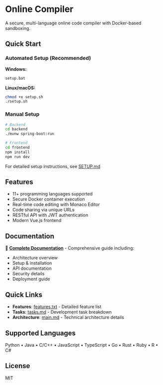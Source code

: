 # Online Compiler

A secure, multi-language online code compiler with Docker-based sandboxing.

## Quick Start

### Automated Setup (Recommended)

**Windows:**
```cmd
setup.bat
```

**Linux/macOS:**
```bash
chmod +x setup.sh
./setup.sh
```

### Manual Setup

```bash
# Backend
cd backend
./mvnw spring-boot:run

# Frontend  
cd frontend
npm install
npm run dev
```

For detailed setup instructions, see [SETUP.md](SETUP.md)

## Features

- 11+ programming languages supported
- Secure Docker container execution
- Real-time code editing with Monaco Editor
- Code sharing via unique URLs
- RESTful API with JWT authentication
- Modern Vue.js frontend

## Documentation

📖 **[Complete Documentation](doc.md)** - Comprehensive guide including:
- Architecture overview
- Setup & installation
- API documentation  
- Security details
- Deployment guide

## Quick Links

- **Features**: [features.txt](features.txt) - Detailed feature list
- **Tasks**: [tasks.md](tasks.md) - Development task breakdown
- **Architecture**: [main.md](main.md) - Technical architecture details

## Supported Languages

Python • Java • C/C++ • JavaScript • TypeScript • Go • Rust • Ruby • R • C#

## License

MIT
